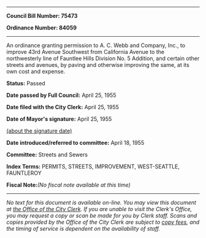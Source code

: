 

********

**Council Bill Number: 75473**
   
**Ordinance Number: 84059**
********

 An ordinance granting permission to A. C. Webb and Company, Inc., to improve 43rd Avenue Southwest from California Avenue to the northwesterly line of Fauntlee Hills Division No. 5 Addition, and certain other streets and avenues, by paving and otherwise improving the same, at its own cost and expense.

**Status:** Passed
   
**Date passed by Full Council:** April 25, 1955
   
**Date filed with the City Clerk:** April 25, 1955
   
**Date of Mayor's signature:** April 25, 1955
   
[(about the signature date)](/~public/approvaldate.htm)
   
   
   
**Date introduced/referred to committee:** April 18, 1955
   
**Committee:** Streets and Sewers
   
   
**Index Terms:** PERMITS, STREETS, IMPROVEMENT, WEST-SEATTLE, FAUNTLEROY

**Fiscal Note:**_(No fiscal note available at this time)_
********

_No text for this document is available on-line. You may view this document at [the Office of the City Clerk](http://www.seattle.gov/leg/clerk/contactUs.htm). If you are unable to visit the Clerk's Office, you may request a copy or scan be made for you by Clerk staff. Scans and copies provided by the Office of the City Clerk are subject to [copy fees](http://clerk.seattle.gov/~public/clerkfees.htm), and the timing of service is dependent on the availability of staff._

